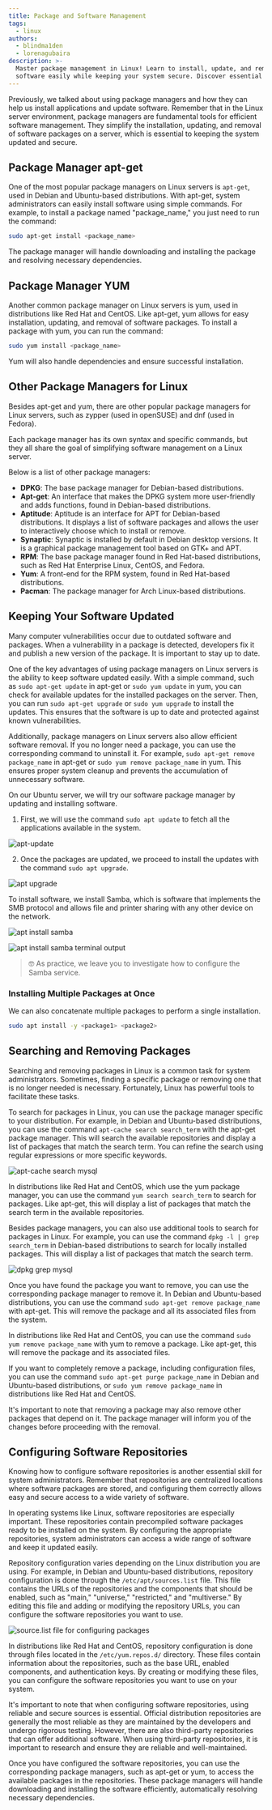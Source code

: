 ```yaml
---
title: Package and Software Management
tags:
  - linux
authors:
  - blindma1den
  - lorenagubaira
description: >-
  Master package management in Linux! Learn to install, update, and remove
  software easily while keeping your system secure. Discover essential tips now!
---
```

Previously, we talked about using package managers and how they can help us install applications and update software. Remember that in the Linux server environment, package managers are fundamental tools for efficient software management. They simplify the installation, updating, and removal of software packages on a server, which is essential to keeping the system updated and secure.

## Package Manager apt-get

One of the most popular package managers on Linux servers is `apt-get`, used in Debian and Ubuntu-based distributions. With apt-get, system administrators can easily install software using simple commands. For example, to install a package named "package_name," you just need to run the command:

```bash
sudo apt-get install <package_name>
```

The package manager will handle downloading and installing the package and resolving necessary dependencies.

## Package Manager YUM

Another common package manager on Linux servers is yum, used in distributions like Red Hat and CentOS. Like apt-get, yum allows for easy installation, updating, and removal of software packages. To install a package with yum, you can run the command:

```bash
sudo yum install <package_name>
```

Yum will also handle dependencies and ensure successful installation.

## Other Package Managers for Linux

Besides apt-get and yum, there are other popular package managers for Linux servers, such as zypper (used in openSUSE) and dnf (used in Fedora).

Each package manager has its own syntax and specific commands, but they all share the goal of simplifying software management on a Linux server.

Below is a list of other package managers:

- **DPKG**: The base package manager for Debian-based distributions.
- **Apt-get**: An interface that makes the DPKG system more user-friendly and adds functions, found in Debian-based distributions.
- **Aptitude**: Aptitude is an interface for APT for Debian-based distributions. It displays a list of software packages and allows the user to interactively choose which to install or remove.
- **Synaptic**: Synaptic is installed by default in Debian desktop versions. It is a graphical package management tool based on GTK+ and APT.
- **RPM**: The base package manager found in Red Hat-based distributions, such as Red Hat Enterprise Linux, CentOS, and Fedora.
- **Yum**: A front-end for the RPM system, found in Red Hat-based distributions.
- **Pacman**: The package manager for Arch Linux-based distributions.


## Keeping Your Software Updated

Many computer vulnerabilities occur due to outdated software and packages. When a vulnerability in a package is detected, developers fix it and publish a new version of the package. It is important to stay up to date.

One of the key advantages of using package managers on Linux servers is the ability to keep software updated easily. With a simple command, such as `sudo apt-get update` in apt-get or `sudo yum update` in yum, you can check for available updates for the installed packages on the server. Then, you can run `sudo apt-get upgrade` or `sudo yum upgrade` to install the updates. This ensures that the software is up to date and protected against known vulnerabilities.

Additionally, package managers on Linux servers also allow efficient software removal. If you no longer need a package, you can use the corresponding command to uninstall it. For example, `sudo apt-get remove package_name` in apt-get or `sudo yum remove package_name` in yum. This ensures proper system cleanup and prevents the accumulation of unnecessary software.

On our Ubuntu server, we will try our software package manager by updating and installing software.

1. First, we will use the command `sudo apt update` to fetch all the applications available in the system.

![apt-update](https://github.com/4GeeksAcademy/cybersecurity-syllabus/blob/main/assets/linux-apt-update-69.jpg?raw=true) 

2. Once the packages are updated, we proceed to install the updates with the command `sudo apt upgrade`.

![apt upgrade](https://github.com/4GeeksAcademy/cybersecurity-syllabus/blob/main/assets/manejo-de-paquetes-70.jpg?raw=true)

To install software, we install Samba, which is software that implements the SMB protocol and allows file and printer sharing with any other device on the network.

![apt install samba](https://github.com/4GeeksAcademy/cybersecurity-syllabus/blob/main/assets/manejo-de-paquetes-71.jpg?raw=true)

![apt install samba terminal output](https://github.com/4GeeksAcademy/cybersecurity-syllabus/blob/main/assets/manejo-de-paquetes-72.jpg?raw=true)

> 🤓 As practice, we leave you to investigate how to configure the Samba service.

### Installing Multiple Packages at Once

We can also concatenate multiple packages to perform a single installation.

```bash
sudo apt install -y <package1> <package2>
```

## Searching and Removing Packages

Searching and removing packages in Linux is a common task for system administrators. Sometimes, finding a specific package or removing one that is no longer needed is necessary. Fortunately, Linux has powerful tools to facilitate these tasks.

To search for packages in Linux, you can use the package manager specific to your distribution. For example, in Debian and Ubuntu-based distributions, you can use the command `apt-cache search search_term` with the apt-get package manager. This will search the available repositories and display a list of packages that match the search term. You can refine the search using regular expressions or more specific keywords.

![apt-cache search mysql](https://github.com/4GeeksAcademy/cybersecurity-syllabus/blob/main/assets/manejo-de-paquetes-73.jpg?raw=true)

In distributions like Red Hat and CentOS, which use the yum package manager, you can use the command `yum search search_term` to search for packages. Like apt-get, this will display a list of packages that match the search term in the available repositories.

Besides package managers, you can also use additional tools to search for packages in Linux. For example, you can use the command `dpkg -l | grep search_term` in Debian-based distributions to search for locally installed packages. This will display a list of packages that match the search term.

![dpkg grep mysql](https://github.com/4GeeksAcademy/cybersecurity-syllabus/blob/main/assets/manejo-de-paquetes-75.jpg?raw=true)

Once you have found the package you want to remove, you can use the corresponding package manager to remove it. In Debian and Ubuntu-based distributions, you can use the command `sudo apt-get remove package_name` with apt-get. This will remove the package and all its associated files from the system.

In distributions like Red Hat and CentOS, you can use the command `sudo yum remove package_name` with yum to remove a package. Like apt-get, this will remove the package and its associated files.

If you want to completely remove a package, including configuration files, you can use the command `sudo apt-get purge package_name` in Debian and Ubuntu-based distributions, or `sudo yum remove package_name` in distributions like Red Hat and CentOS.

It's important to note that removing a package may also remove other packages that depend on it. The package manager will inform you of the changes before proceeding with the removal.

## Configuring Software Repositories

Knowing how to configure software repositories is another essential skill for system administrators. Remember that repositories are centralized locations where software packages are stored, and configuring them correctly allows easy and secure access to a wide variety of software.

In operating systems like Linux, software repositories are especially important. These repositories contain precompiled software packages ready to be installed on the system. By configuring the appropriate repositories, system administrators can access a wide range of software and keep it updated easily.

Repository configuration varies depending on the Linux distribution you are using. For example, in Debian and Ubuntu-based distributions, repository configuration is done through the `/etc/apt/sources.list` file. This file contains the URLs of the repositories and the components that should be enabled, such as "main," "universe," "restricted," and "multiverse." By editing this file and adding or modifying the repository URLs, you can configure the software repositories you want to use.

![source.list file for configuring packages](https://github.com/4GeeksAcademy/cybersecurity-syllabus/blob/main/assets/manejo-de-paquetes-76.jpg?raw=true)

In distributions like Red Hat and CentOS, repository configuration is done through files located in the `/etc/yum.repos.d/` directory. These files contain information about the repositories, such as the base URL, enabled components, and authentication keys. By creating or modifying these files, you can configure the software repositories you want to use on your system.

It's important to note that when configuring software repositories, using reliable and secure sources is essential. Official distribution repositories are generally the most reliable as they are maintained by the developers and undergo rigorous testing. However, there are also third-party repositories that can offer additional software. When using third-party repositories, it is important to research and ensure they are reliable and well-maintained.

Once you have configured the software repositories, you can use the corresponding package managers, such as apt-get or yum, to access the available packages in the repositories. These package managers will handle downloading and installing the software efficiently, automatically resolving necessary dependencies.